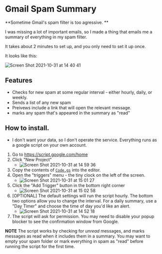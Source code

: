 # Gmail Spam Summary

**Sometime Gmail's spam filter is too agressive. **

I was missing a lot of important emails, so I made a thing that emails me a summary of everything in my spam filter.

It takes about 2 minutes to set up, and you only need to set it up once.

It looks like this:

![Screen Shot 2021-10-31 at 14 40 41](https://user-images.githubusercontent.com/1490241/139597231-1ae02c42-2d65-4aaf-82d9-8db87f112929.png)

## Features

 - Checks for new spam at some regular interval - either hourly, daily, or weekly.
 - Sends a list of any new spam
 - Preivews include a link that will open the relevant message.
 - marks any spam that's appeared in the summary as "read"

## How to install.

 - I don't want your data, so I don't operate the service. Everything runs as a google script on your own account.
 1. Go to https://script.google.com/home
 2. Click "New Project"
    - ![Screen Shot 2021-10-31 at 14 59 36](https://user-images.githubusercontent.com/1490241/139597700-1033ecc5-4659-400a-9d58-dec2136ed792.png)
 4. Copy the contents of [`Code.gs`](https://github.com/davidbstein/gmail-spam-summary/blob/main/Code.gs) into the editor.
 5. Open the "triggers" menu - the tiny clock on the left of the screen.
    - ![Screen Shot 2021-10-31 at 15 01 27](https://user-images.githubusercontent.com/1490241/139597735-f1b7c80d-e8aa-44a2-bdd3-6cf4709ef432.png)
 6. Click the "Add Trigger" button in the bottom right corner
    - ![Screen Shot 2021-10-31 at 15 02 58](https://user-images.githubusercontent.com/1490241/139597763-40992cbd-a5a4-49ca-9e65-abfd470c94f6.png)
 7. \[OPTIONAL] The default settings will run the script hourly. The bottom two options allow you to change the interval. For a daily summary, use a "Day Timer" and choose the time of day you'd like an alert.
    - ![Screen Shot 2021-10-31 at 14 52 18](https://user-images.githubusercontent.com/1490241/139597686-ec0cb819-2ce9-4110-a424-15137ad106a2.png)
 8. The script will ask for permission. You may need to disable your popup blocker to see the confirmation window from Google.

**NOTE** The script works by checking for _unread_ messages, and marks messages as read when it includes them in a summary. You may want to empty your spam folder or mark everything in spam as "read" before running the script for the first time.
